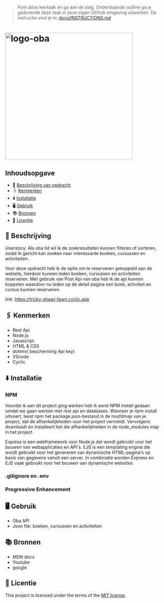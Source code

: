 > _Fork_ deze leertaak en ga aan de slag. Onderstaande outline ga je gedurende deze taak in jouw eigen GitHub omgeving uitwerken. De instructie vind je in: [docs/INSTRUCTIONS.md](docs/INSTRUCTIONS.md)








# <img width="408" alt="logo-oba" src="https://user-images.githubusercontent.com/94745953/225242980-92f7cab6-c465-4705-b821-de7962871d18.png">



## Inhoudsopgave

  * 📝 [Beschrijving van opdracht](#beschrijving)
  * 🖇 [Kenmerken](#kenmerken)
  * ⬇️ [Installatie](#installatie)
  * 🖥 [Gebruik](#gebruik)
  * 📚 [Bronnen](#bronnen)
  * 👾 [Licentie](#licentie)

## 📝 Beschrijving
Userstory: Als oba lid wil ik de zoekresultaten kunnen filteren of sorteren, zodat ik gericht kan zoeken naar interessante boeken, cursussen en activiteiten.

Voor deze opdracht heb ik de optie om te reserveren gekoppeld aan de website, hierdoor kunnen leden boeken, cursussen en activiteiten reserveren. Met gebruik van Post Api van oba heb ik de api kunnen koppelen waardoor nu leden op de detail pagina een boek, activiteit en cursus kunnen reserveren. 


link: https://tricky-shawl-fawn.cyclic.app
## 🖇 Kenmerken

- Rest Api
- Node.js
- Javascript
- HTML & CSS
- dotenv( bescherming Api key)
- VScode
- Cyclic

## ⬇️ Installatie

### NPM

Voordat ik aan dit project ging werken heb ik eerst NPM install gedaan omdat we gaan werken met rest api en databases.
Wanneer je npm install uitvoert, leest npm het package.json-bestand in de hoofdmap van je project, dat de afhankelijkheden voor het project vermeldt. Vervolgens downloadt en installeert het die afhankelijkheden in de node_modules map in het project.

Express is een webframework voor Node.js dat wordt gebruikt voor het bouwen van webapplicaties en API's. EJS is een templating engine die wordt gebruikt voor het genereren van dynamische HTML-pagina's op basis van gegevens vanuit een server. In combinatie worden Express en EJS vaak gebruikt voor het bouwen van dynamische websites

### .gitignore en .env


### Progressive Enhancement



## 🖥 Gebruik
- Oba API
- Json file: boeken, cursussen en activiteiten

## 📚 Bronnen
- MDN docs
- Youtube
- google

## 👾 Licentie

This project is licensed under the terms of the [MIT license](./LICENSE).
